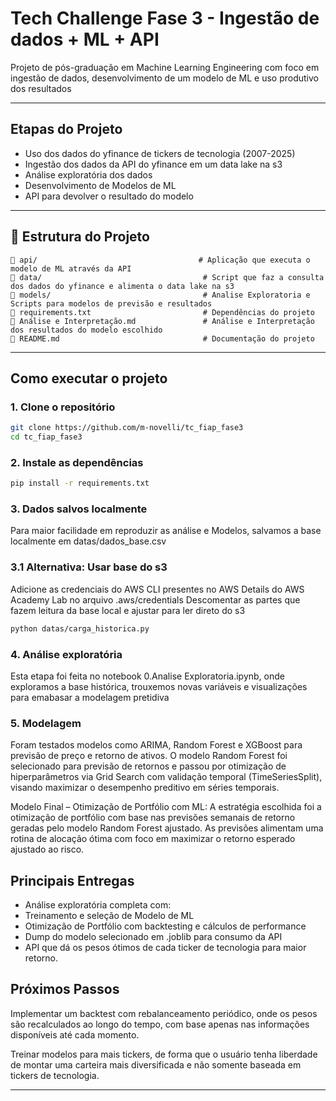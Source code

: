 # Tech Challenge Fase 3 - Ingestão de dados + ML + API

Projeto de pós-graduação em Machine Learning Engineering com foco em ingestão de dados, desenvolvimento de um modelo de ML e uso produtivo dos resultados

---

## Etapas do Projeto

- Uso dos dados do yfinance de tickers de tecnologia (2007-2025)
- Ingestão dos dados da API do yfinance em um data lake na s3
- Análise exploratória dos dados
- Desenvolvimento de Modelos de ML 
- API para devolver o resultado do modelo


---

## 📁 Estrutura do Projeto

```
📂 api/                                    # Aplicação que executa o modelo de ML através da API
📂 data/                                    # Script que faz a consulta dos dados do yfinance e alimenta o data lake na s3
📂 models/                                  # Analise Exploratoria e Scripts para modelos de previsão e resultados
📄 requirements.txt                         # Dependências do projeto
📄 Análise e Interpretação.md               # Análise e Interpretação dos resultados do modelo escolhido
📄 README.md                                # Documentação do projeto
```

---

## Como executar o projeto

### 1. Clone o repositório

```bash
git clone https://github.com/m-novelli/tc_fiap_fase3
cd tc_fiap_fase3
```

### 2. Instale as dependências

```bash
pip install -r requirements.txt
```

### 3. Dados salvos localmente

Para maior facilidade em reproduzir as análise e Modelos, salvamos a base localmente em
datas/dados_base.csv


### 3.1 Alternativa: Usar base do s3

Adicione as credenciais do AWS CLI presentes no AWS Details do AWS Academy Lab no arquivo .aws/credentials
Descomentar as partes que fazem leitura da base local e ajustar para ler direto do s3

```bash
python datas/carga_historica.py
```

### 4. Análise exploratória

Esta etapa foi feita no notebook 0.Analise Exploratoria.ipynb, onde exploramos a base histórica, trouxemos novas variáveis e visualizações para emabasar a modelagem pretidiva

### 5. Modelagem

Foram testados modelos como ARIMA, Random Forest e XGBoost para previsão de preço e retorno de ativos.
O modelo Random Forest foi selecionado para previsão de retornos e passou por otimização de hiperparâmetros via Grid Search com validação temporal (TimeSeriesSplit), visando maximizar o desempenho preditivo em séries temporais.

Modelo Final – Otimização de Portfólio com ML:
A estratégia escolhida foi a otimização de portfólio com base nas previsões semanais de retorno geradas pelo modelo Random Forest ajustado.
As previsões alimentam uma rotina de alocação ótima com foco em maximizar o retorno esperado ajustado ao risco.


## Principais Entregas

- Análise exploratória completa com:
- Treinamento e seleção de Modelo de ML
- Otimização de Portfólio com backtesting e cálculos de performance
- Dump do modelo selecionado em .joblib para consumo da API
- API que dá os pesos ótimos de cada ticker de tecnologia para maior retorno.

## Próximos Passos

Implementar um backtest com rebalanceamento periódico, onde os pesos são recalculados ao longo do tempo, com base apenas nas informações disponíveis até cada momento.

Treinar modelos para mais tickers, de forma que o usuário tenha liberdade de montar uma carteira mais diversificada e não somente baseada em tickers de tecnologia.

---

